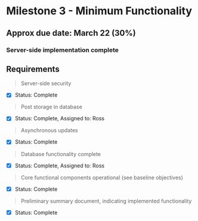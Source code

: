 # Milestone 3 - Minimum Functionality
## Approx due date: March 22 (30%)
### Server-side implementation complete

## Requirements

> Server-side security
- [x] Status: Complete


> Post storage in database
- [x] Status: Complete, Assigned to: Ross
 
 
> Asynchronous updates
- [x] Status: Complete 


> Database functionality complete
- [x] Status: Complete, Assigned to: Ross


> Core functional components operational (see baseline objectives)
- [x] Status: Complete


> Preliminary summary document, indicating implemented functionality
- [x] Status: Complete
